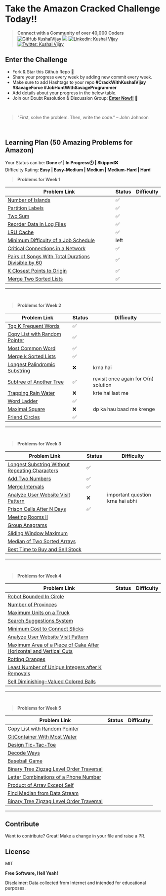 # Take the Amazon Cracked Challenge Today!!

>  **Connect with a Community of over 40,000 Coders** 
[![GitHub KushalVijay](https://img.shields.io/github/followers/KushalVijay?label=follow&style=social)](https://github.com/KushalVijay) 
![](https://img.shields.io/youtube/channel/subscribers/UCOZMPD9TMk0C4yipWBaPZ7w?label=Subscribe%20to%20our%20Channel%20&style=social)
[![Linkedin: Kushal Vijay](https://img.shields.io/badge/-Kushal%20Vijay-blue?style=flat-square&logo=Linkedin&logoColor=white&link=https://www.linkedin.com/in/kushalvijay/)](https://www.linkedin.com/in/kushalvijay/)
[![Twitter: Kushal Vijay](https://img.shields.io/twitter/follow/KushalVijay_?style=social)](https://twitter.com/KushalVijay_)

## Enter the Challenge
- Fork & Star this Github Repo 🌟
- Share your progress every week by adding new commit every week.
- Make sure to add Hashtags to your repo **#CrackWithKushalVijay  #SavageForce  #JobHuntWithSavageProgrammer**
- Add details about your progress in the below table.
- Join our Doubt Resolution & Discussion Group: [**Enter Now!!**](https://t.me/vijaykushal) 👀

<br />

> "First, solve the problem. Then, write the code.” – John Johnson

<br/>

## Learning Plan (50 Amazing Problems for Amazon)

Your Status can be: **Done ✅ | In Progress🕓 | Skipped❌**
<br>
Difficulty Rating: **Easy | Easy-Medium | Medium | Medium-Hard | Hard**

> **Problems for Week 1**

| Problem Link | Status | Difficulty |
| ------ | ------ | ------ |
| [Number of Islands](https://leetcode.com/problems/number-of-islands/)  | ✅ |  |
| [Partition Labels](https://leetcode.com/problems/partition-labels/) | ✅ |  |
| [Two Sum](https://leetcode.com/problems/two-sum/) | ✅ |  |
| [Reorder Data in Log Files](https://leetcode.com/problems/reorder-data-in-log-files/)  | ✅ |  |
| [LRU Cache](https://leetcode.com/problems/lru-cache/)  | ✅ |  |
| [Minimum Difficulty of a Job Schedule](https://leetcode.com/problems/minimum-difficulty-of-a-job-schedule/)  | left |  |
| [Critical Connections in a Network](https://leetcode.com/problems/critical-connections-in-a-network/) | ✅ |  |
| [Pairs of Songs With Total Durations Divisible by 60](https://leetcode.com/problems/pairs-of-songs-with-total-durations-divisible-by-60/)  | ✅ |  |
| [K Closest Points to Origin](https://leetcode.com/problems/k-closest-points-to-origin/)  | ✅ |  |
| [Merge Two Sorted Lists](https://leetcode.com/problems/merge-two-sorted-lists/)  | ✅ |  |


---
<br>

> **Problems for Week 2**

| Problem Link | Status | Difficulty |
| ------ | ------ | ------ |
| [Top K Frequent Words]( https://leetcode.com/problems/top-k-frequent-words/) | ✅ |  |
| [Copy List with Random Pointer]( https://leetcode.com/problems/copy-list-with-random-pointer/)  | ✅ |  |
| [Most Common Word](https://leetcode.com/problems/most-common-word/)  | ✅ |  |
| [Merge k Sorted Lists]( https://leetcode.com/problems/merge-k-sorted-lists/) | ✅ |  |
| [Longest Palindromic Substring]( https://leetcode.com/problems/longest-palindromic-substring/) | ❌ | krna hai |
| [Subtree of Another Tree]( https://leetcode.com/problems/subtree-of-another-tree/)  | ✅ | revisit once again for O(n) solution |
| [Trapping Rain Water]( https://leetcode.com/problems/trapping-rain-water/)  | ❌ | krte hai last me  |
| [Word Ladder]( https://leetcode.com/problems/word-ladder/)  | ✅ |  |
|  [Maximal Square]( https://leetcode.com/problems/maximal-square/)  | ❌ | dp ka hau baad me krenge |
| [Friend Circles]( https://leetcode.com/problems/friend-circles/) | ✅ |  |

---
<br>

> **Problems for Week 3**

| Problem Link | Status | Difficulty |
| ------ | ------ | ------ |
| [Longest Substring Without Repeating Characters]( https://leetcode.com/problems/longest-substring-without-repeating-characters/)  | ✅ |  |
| [Add Two Numbers](https://leetcode.com/problems/add-two-numbers/)  | ✅ |  |
| [Merge Intervals]( https://leetcode.com/problems/merge-intervals/)  | ✅ |  |
| [Analyze User Website Visit Pattern]( https://leetcode.com/problems/analyze-user-website-visit-pattern/)  | ❌ | important question krna hai abhi |
| [Prison Cells After N Days]( https://leetcode.com/problems/prison-cells-after-n-days/)  | ✅ | |
| [Meeting Rooms II]( https://leetcode.com/problems/meeting-rooms-ii/) |  |  |
| [Group Anagrams]( https://leetcode.com/problems/group-anagrams/) |  |  |
| [Sliding Window Maximum]( https://leetcode.com/problems/sliding-window-maximum/)  |  |  |
| [Median of Two Sorted Arrays]( https://leetcode.com/problems/median-of-two-sorted-arrays/)  |  |  |
| [Best Time to Buy and Sell Stock]( https://leetcode.com/problems/best-time-to-buy-and-sell-stock/) |  |  |

---
<br>

> **Problems for Week 4**

| Problem Link | Status | Difficulty |
| ------ | ------ | ------ |
| [Robot Bounded In Circle]( https://leetcode.com/problems/robot-bounded-in-circle/) |  |  |
| [Number of Provinces ]( https://leetcode.com/problems/number-of-provinces/) |  |  |
| [Maximum Units on a Truck](https://leetcode.com/problems/maximum-units-on-a-truck/) |  |  |
| [Search Suggestions System]( https://leetcode.com/problems/search-suggestions-system/) |  |  |
| [Minimum Cost to Connect Sticks ]( https://leetcode.com/problems/minimum-cost-to-connect-sticks/)  |  |  |
| [Analyze User Website Visit Pattern]( https://leetcode.com/problems/analyze-user-website-visit-pattern/) |  |  |
| [Maximum Area of a Piece of Cake After Horizontal and Vertical Cuts ]( https://leetcode.com/problems/maximum-area-of-a-piece-of-cake-after-horizontal-and-vertical-cuts/)  |  |  |
| [Rotting Oranges]( https://leetcode.com/problems/rotting-oranges/) |  |  |
| [Least Number of Unique Integers after K Removals ]( https://leetcode.com/problems/least-number-of-unique-integers-after-k-removals/) |  |  |
| [Sell Diminishing-Valued Colored Balls]( https://leetcode.com/problems/sell-diminishing-valued-colored-balls/) |  |  |

---
<br>

> **Problems for Week 5**

| Problem Link | Status | Difficulty |
| ------ | ------ | ------ |
| [Copy List with Random Pointer]( https://leetcode.com/problems/copy-list-with-random-pointer/) |  |  |
| [GitContainer With Most Water]( https://leetcode.com/problems/container-with-most-water/) |  |  |
| [Design Tic-Tac-Toe]( https://leetcode.com/problems/design-tic-tac-toe/) |  |  |
| [Decode Ways](https://leetcode.com/problems/decode-ways/) |  |  |
| [Baseball Game](https://leetcode.com/problems/baseball-game/) |  |  |
| [Binary Tree Zigzag Level Order Traversal](https://leetcode.com/problems/binary-tree-zigzag-level-order-traversal/) |  |  |
| [Letter Combinations of a Phone Number](https://leetcode.com/problems/letter-combinations-of-a-phone-number/)  |  |  |
| [Product of Array Except Self](https://leetcode.com/problems/product-of-array-except-self/)  |  |  |
| [Find Median from Data Stream](https://leetcode.com/problems/find-median-from-data-stream/) |  |  |
| [Binary Tree Zigzag Level Order Traversal](https://leetcode.com/problems/binary-tree-zigzag-level-order-traversal/) |  |  |

---
## Contribute

Want to contribute? Great!
Make a change in your file and raise a PR.

## License

MIT

**Free Software, Hell Yeah!**

Disclaimer: Data collected from Internet and intended for educational purposes.

